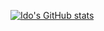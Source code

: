 [![Ido's GitHub stats](https://github-readme-stats.vercel.app/api?username=idoybh&show_icons=true&theme=dark)](https://github.com/anuraghazra/github-readme-stats)
